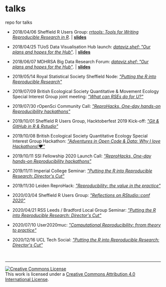 # talks
repo for talks

- 2018/04/06 Sheffield R Users Group: [_rrtools: Tools for Writing Reproducible Research in R_](https://www.meetup.com/SheffieldR-Sheffield-R-Users-Group/events/249186869/). | [**slides**](http://annakrystalli.me/talks/rrtools.html)

- 2018/04/25 TUoS Data Visualisation Hub launch: [_dataviz.shef: "Our plans and hopes for the Hub"_](http://dataviz.shef.ac.uk/launch/hub-launch-schedule/). | [**slides**](http://annakrystalli.me/talks/dataviz-hub_launch.html#/dataviz.shef)

- 2018/06/07 MDHRSA Big Data Research Forum: [_dataviz.shef: "Our plans and hopes for the Hub"_](https://sites.google.com/a/sheffield.ac.uk/mdhrsa/events/research-forum-big-data). | [**slides**](http://annakrystalli.me/talks/dataviz-hub_bigdata.html#/dataviz.shef)

- 2019/05/14 Royal Statistical Society Sheffield Node: [_"Putting the R into Reproducible Research"_](http://annakrystalli.me/talks/r-in-repro-research.html)

- 2019/07/09 British Ecological Society Quantitative & Movement Ecology Special Interest Group joint meeting: [_"What can RSEs do for U?"_](https://annakrystalli.me/talks/bes_sig19.html#1)

- 2019/07/30 rOpenSci Community Call: [_"ReproHacks, One-day hands-on Reproducibility hackathons"_](https://annakrystalli.me/talks/ro-reprohack.html#1)

- 2019/10/01 Sheffield R Users Group, Hacktoberfest 2019 Kick-off: [_"Git & GitHub in R & Rstudio"_](https://annakrystalli.me/talks/git_github_rstudio.html#1)

- 2019/10/08 British Ecological Society Quantitative Ecology Special Interest Group Hackathon: [_"Adventures in Open Code & Data: Why I love Hackathons!❤️"_](https://annakrystalli.me/talks/bes_hackathon.html#1)

- 2019/10/11 SSI Fellowship 2020 Launch Call: [_"ReproHacks, One-day hands-on Reproducibility hackathons"_](https://annakrystalli.me/talks/ssi-reprohack.html#1)

- 2019/11/11 Imperial College Seminar: [_"Putting the R into Reproducible Research: Director's Cut"_](https://annakrystalli.me/talks/r-in-repro-research-dc.html)

- 2019/11/30 Leiden ReproHack: [_"Reproducbility: the value in the practice"_](https://annakrystalli.me/talks/reproducibility-value-in-practice.html)

- 2020/03/04 Sheffield R Users Group: [_"Reflections on RStudio::conf 2020"_](https://annakrystalli.me/talks/rstudioconf2020.html)

- 2020/04/21 RSS Leeds / Bradford Local Group Seminar: [_"Putting the R into Reproducible Research: Director's Cut"_](https://annakrystalli.me/talks/r-in-repro-research-dc-leedsrss.html)

- 2020/07/10 User2020muc: [_"Computational Reproducibility: frrom theory to practice"_](https://annakrystalli.me/talks/user2020.html)

- 2020/12/16 UCL Tech Social: [_"Putting the R into Reproducible Research: Director's Cut"_](https://annakrystalli.me/talks/r-in-repro-research-dc-ucl.html)

<br>

***

<a rel="license" href="http://creativecommons.org/licenses/by/4.0/"><img alt="Creative Commons License" style="border-width:0" src="https://i.creativecommons.org/l/by/4.0/88x31.png" /></a><br />This work is licensed under a <a rel="license" href="http://creativecommons.org/licenses/by/4.0/">Creative Commons Attribution 4.0 International License</a>.

